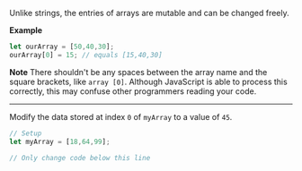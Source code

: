 Unlike strings, the entries of arrays are mutable and can be changed freely.

**Example**

```js
let ourArray = [50,40,30];
ourArray[0] = 15; // equals [15,40,30]
```

**Note**
There shouldn't be any spaces between the array name and the square brackets, like `array [0]`. Although JavaScript is able to process this correctly, this may confuse other programmers reading your code.

------

Modify the data stored at index `0` of `myArray` to a value of `45`.

```js
// Setup
let myArray = [18,64,99];

// Only change code below this line
```